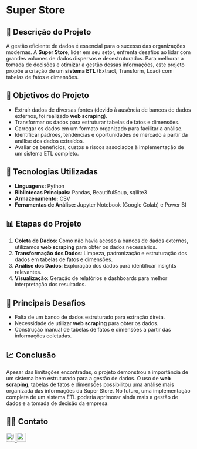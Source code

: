 # Super Store

## 📌 Descrição do Projeto
A gestão eficiente de dados é essencial para o sucesso das organizações modernas. A **Super Store**, líder em seu setor, enfrenta desafios ao lidar com grandes volumes de dados dispersos e desestruturados. Para melhorar a tomada de decisões e otimizar a gestão dessas informações, este projeto propõe a criação de um **sistema ETL** (Extract, Transform, Load) com tabelas de fatos e dimensões.

## 🎯 Objetivos do Projeto
- Extrair dados de diversas fontes (devido à ausência de bancos de dados externos, foi realizado **web scraping**).
- Transformar os dados para estruturar tabelas de fatos e dimensões.
- Carregar os dados em um formato organizado para facilitar a análise.
- Identificar padrões, tendências e oportunidades de mercado a partir da análise dos dados extraídos.
- Avaliar os benefícios, custos e riscos associados à implementação de um sistema ETL completo.

## 🔧 Tecnologias Utilizadas
- **Linguagens:** Python
- **Bibliotecas Principais:** Pandas, BeautifulSoup, sqllite3
- **Armazenamento:** CSV
- **Ferramentas de Análise:** Jupyter Notebook (Google Colab) e Power BI

## 📊 Etapas do Projeto
1. **Coleta de Dados**: Como não havia acesso a bancos de dados externos, utilizamos **web scraping** para obter os dados necessários.
2. **Transformação dos Dados**: Limpeza, padronização e estruturação dos dados em tabelas de fatos e dimensões.
3. **Análise dos Dados**: Exploração dos dados para identificar insights relevantes.
4. **Visualização**: Geração de relatórios e dashboards para melhor interpretação dos resultados.

## 📌 Principais Desafios
- Falta de um banco de dados estruturado para extração direta.
- Necessidade de utilizar **web scraping** para obter os dados.
- Construção manual de tabelas de fatos e dimensões a partir das informações coletadas.

## 📈 Conclusão
Apesar das limitações encontradas, o projeto demonstrou a importância de um sistema bem estruturado para a gestão de dados. O uso de **web scraping**, tabelas de fatos e dimensões possibilitou uma análise mais organizada das informações da Super Store. No futuro, uma implementação completa de um sistema ETL poderia aprimorar ainda mais a gestão de dados e a tomada de decisão da empresa.



## 🧙‍♀️ Contato
<div align="left">
  <a href="https://www.linkedin.com/in/bruna-paiva16" target="_blank">
    <img src="https://img.shields.io/static/v1?message=LinkedIn&logo=linkedin&label=&color=0077B5&logoColor=white&labelColor=&style=for-the-badge" height="25" alt="linkedin logo"  />
  </a>
  <a href="brunasap16@gmail.com" target="_blank">
    <img src="https://img.shields.io/static/v1?message=Gmail&logo=gmail&label=&color=D14836&logoColor=white&labelColor=&style=for-the-badge" height="25" alt="gmail logo"  />
